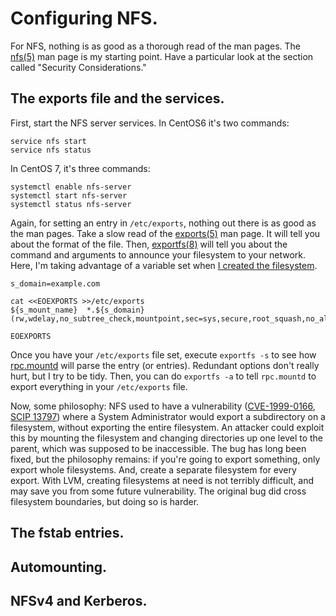 # Configuring NFS.

For NFS, nothing is as good as a thorough read of the man pages. The [nfs(5)][nfs5] man page is my starting point. Have a particular look at the section called "Security Considerations."

[nfs5]: http://linux.die.net/man/5/nfs


## The exports file and the services.

First, start the NFS server services. In CentOS6 it's two commands:

```
service nfs start
service nfs status

```


In CentOS 7, it's three commands:

```
systemctl enable nfs-server
systemctl start nfs-server
systemctl status nfs-server

```


Again, for setting an entry in `/etc/exports`, nothing out there is as good as the man pages. Take a slow read of the [exports(5)][exports5] man page. It will tell you about the format of the file. Then, [exportfs(8)][exportfs8] will tell you about the command and arguments to announce your filesystem to your network. Here, I'm taking advantage of a variable set when [I created the filesystem][01lvmluks].

```
s_domain=example.com

cat <<EOEXPORTS >>/etc/exports
${s_mount_name}  *.${s_domain}(rw,wdelay,no_subtree_check,mountpoint,sec=sys,secure,root_squash,no_all_squash)

EOEXPORTS

```


Once you have your `/etc/exports` file set, execute `exportfs -s` to see how [rpc.mountd][mountd8] will parse the entry (or entries). Redundant options don't really hurt, but I try to be tidy. Then, you can do `exportfs -a` to tell `rpc.mountd` to export everything in your `/etc/exports` file.

Now, some philosophy: NFS used to have a vulnerability ([CVE-1999-0166][cve19990166], [SCIP 13797][scip13797]) where a System Administrator would export a subdirectory on a filesystem, without exporting the entire filesystem. An attacker could exploit this by mounting the filesystem and changing directories up one level to the parent, which was supposed to be inaccessible. The bug has long been fixed, but the philosophy remains: if you're going to export something, only export whole filesystems. And, create a separate filesystem for every export. With LVM, creating filesystems at need is not terribly difficult, and may save you from some future vulnerability. The original bug did cross filesystem boundaries, but doing so is harder.


[exports5]: http://linux.die.net/man/5/exports
[exportfs8]: http://linux.die.net/man/8/exportfs
[01lvmluks]: https://github.com/dafydd2277/systemAdmin/blob/master/filesystems/01_lvm_and_luks.md
[mountd8]: http://linux.die.net/man/8/mountd
[cve19990166]: https://web.nvd.nist.gov/view/vuln/detail?vulnId=CVE-1999-0166
[scip13797]: http://www.scip.ch/en/?vuldb.13797

## The fstab entries.

## Automounting.

## NFSv4 and Kerberos.


